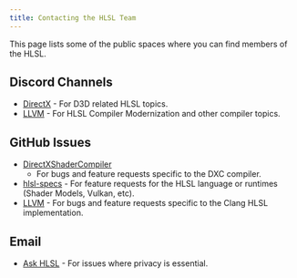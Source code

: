```yaml
---
title: Contacting the HLSL Team
---
```


This page lists some of the public spaces where you can find members of the HLSL.

## Discord Channels

* [DirectX](https://discord.com/invite/directx) - For D3D related
  HLSL topics.
* [LLVM](https://discord.gg/xS7Z362) - For HLSL Compiler Modernization and other
  compiler topics.

## GitHub Issues

* [DirectXShaderCompiler](https://github.com/microsoft/DirectXShaderCompiler/issues/new)
  - For bugs and feature requests specific to the DXC compiler.
* [hlsl-specs](https://github.com/microsoft/hlsl-specs/issues/new) - For feature
  requests for the HLSL language or runtimes (Shader Models, Vulkan, etc).
* [LLVM](https://github.com/llvm/llvm-project/issues/new) - For bugs and feature
  requests specific to the Clang HLSL implementation.

## Email

* [Ask HLSL](mailto:askhlsl@microsoft.com) - For issues where privacy is
  essential.
